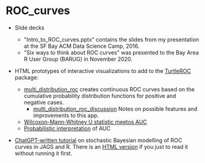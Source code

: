 # ROC_curves

* Slide decks
  - "Intro_to_ROC_curves.pptx" contains the slides from my presentation at the SF Bay ACM Data Science Camp, 2016.
  - "Six ways to think about ROC curves" was presented to the Bay Area R User Group (BARUG) in November 2020.


* HTML prototypes of interactive visualizations to add to the [TurtleROC](https://github.com/rmhorton/TurtleROC) package:

	- [multi_distribution_roc](https://github.com/rmhorton/ROC_curves/blob/master/multi_distribution_roc.html) creates continuous ROC curves based on the cumulative probability distribution functions for positive and negative cases.
		+ [multi_distribution_roc_discussion](https://github.com/rmhorton/ROC_curves/blob/master/multi_distribution_roc_discussion.md) Notes on possible features and improvements to this app.
	- [Wilcoxon-Mann-Whitney U statistic meetos AUC](https://github.com/rmhorton/ROC_curves/blob/master/U_stat_meets_AUC_with_sounds.html)
	- [Probabilistic interpretation](https://github.com/rmhorton/ROC_curves/blob/master/probabilistic_roc_sampling.html) of AUC
	
* [ChatGPT-written tutorial](https://github.com/rmhorton/ROC_curves/blob/master/JAGS_ROC_Tutorial.Rmd) on stochastic Bayesian modelling of ROC curves in JAGS and R. There is an [HTML version](https://github.com/rmhorton/ROC_curves/blob/master/JAGS_ROC_Tutorial.html) if you just to read it without running it first.
